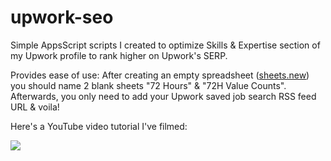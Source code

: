 # upwork-seo
Simple AppsScript scripts I created to optimize Skills &amp; Expertise section of my Upwork profile to rank higher on Upwork's SERP. 

Provides ease of use: After creating an empty spreadsheet ([sheets.new](https://sheets.new)) you should name 2 blank sheets "72 Hours" & "72H Value Counts". Afterwards, you only need to add your Upwork saved job search RSS feed URL & voila!

Here's a YouTube video tutorial I've filmed:

[![](https://i.ibb.co/nwSWrHP/Rank-Higher-3.png)](https://www.youtube.com/watch?v=S3aJAhD8nU4)

